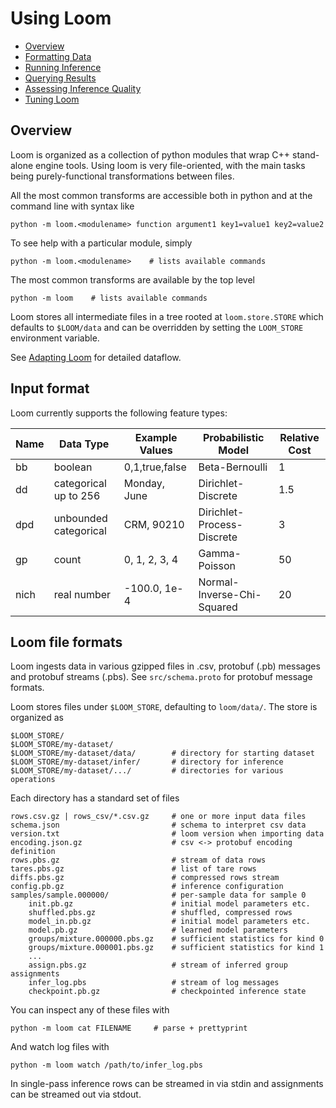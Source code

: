 # Using Loom

* [Overview](#overview)
* [Formatting Data](#format)
* [Running Inference](#infer)
* [Querying Results](#query)
* [Assessing Inference Quality](#quality)
* [Tuning Loom](#tuning)

## Overview <a name="overview"/>

Loom is organized as a collection of python modules
that wrap C++ stand-alone engine tools.
Using loom is very file-oriented, with the main tasks being purely-functional
transformations between files.

All the most common transforms are accessible both in python and at the
command line with syntax like

    python -m loom.<modulename> function argument1 key1=value1 key2=value2

To see help with a particular module, simply

    python -m loom.<modulename>    # lists available commands

The most common transforms are available by the top level

    python -m loom    # lists available commands

Loom stores all intermediate files in a tree rooted at `loom.store.STORE` which
defaults to `$LOOM/data` and can be overridden by setting the `LOOM_STORE`
environment variable.

See [Adapting Loom](/doc/adapting.md#dataflow) for detailed dataflow.

## Input format <a name="format"/>

Loom currently supports the following feature types:

| Name | Data Type             | Example Values | Probabilistic Model        | Relative Cost
|------|-----------------------|----------------|----------------------------|--------------
| bb   | boolean               | 0,1,true,false | Beta-Bernoulli             | 1
| dd   | categorical up to 256 | Monday, June   | Dirichlet-Discrete         | 1.5
| dpd  | unbounded categorical | CRM, 90210     | Dirichlet-Process-Discrete | 3
| gp   | count                 | 0, 1, 2, 3, 4  | Gamma-Poisson              | 50
| nich | real number           | -100.0, 1e-4   | Normal-Inverse-Chi-Squared | 20

## Loom file formats

Loom ingests data in various gzipped files in .csv, protobuf (.pb) messages
and protobuf streams (.pbs).
See `src/schema.proto` for protobuf message formats.

Loom stores files under `$LOOM_STORE`, defaulting to `loom/data/`.
The store is organized as

    $LOOM_STORE/
    $LOOM_STORE/my-dataset/
    $LOOM_STORE/my-dataset/data/        # directory for starting dataset
    $LOOM_STORE/my-dataset/infer/       # directory for inference
    $LOOM_STORE/my-dataset/.../         # directories for various operations

Each directory has a standard set of files

    rows.csv.gz | rows_csv/*.csv.gz     # one or more input data files
    schema.json                         # schema to interpret csv data
    version.txt                         # loom version when importing data
    encoding.json.gz                    # csv <-> protobuf encoding definition
    rows.pbs.gz                         # stream of data rows
    tares.pbs.gz                        # list of tare rows
    diffs.pbs.gz                        # compressed rows stream
    config.pb.gz                        # inference configuration
    samples/sample.000000/              # per-sample data for sample 0
        init.pb.gz                      # initial model parameters etc.
        shuffled.pbs.gz                 # shuffled, compressed rows
        model_in.pb.gz                  # initial model parameters etc.
        model.pb.gz                     # learned model parameters
        groups/mixture.000000.pbs.gz    # sufficient statistics for kind 0
        groups/mixture.000001.pbs.gz    # sufficient statistics for kind 1
        ...
        assign.pbs.gz                   # stream of inferred group assignments
        infer_log.pbs                   # stream of log messages
        checkpoint.pb.gz                # checkpointed inference state

You can inspect any of these files with

    python -m loom cat FILENAME     # parse + prettyprint

And watch log files with

    python -m loom watch /path/to/infer_log.pbs

In single-pass inference rows can be streamed in via stdin
and assignments can be streamed out via stdout.
